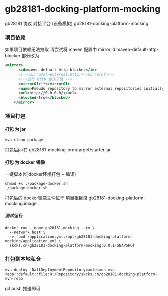 # gb28181-docking-platform-mocking

gb28181 协议 对接平台 (设备模拟)
gb28181-docking-platform-mocking

### 项目依赖
如果项目依赖无法拉取 请尝试将 maven 配置中
mirror.id maven-default-http-blocker 部分改为
```xml
<mirror>
      <id>maven-default-http-blocker</id>
      <!--<mirrorOf>external:http:*</mirrorOf>-->
      <!--放行 http 协议下载 -->
      <mirrorOf>!*</mirrorOf>
      <name>Pseudo repository to mirror external repositories initially using HTTP.</name>
      <url>http://0.0.0.0/</url>
      <blocked>true</blocked>
    </mirror>
```
### 项目打包
#### 打包 为 jar
```shell
mvn clean package
```
打包后jar在 gb28181-mocking-orm/target/starter.jar

#### 打包 为 docker 镜像
一键脚本(纯docker环境打包 + 编译)
```
chmod +x ./package-docker.sh
./package-docker.sh
```
打包后的 docker镜像文件位于 项目根目录 gb28181-docking-platform-mocking.image

##### 测试运行
```shell
docker run --name gb28181-mocking --rm \
  --network host \
  -v `pwd`/application.yml:/opt/gb28181-docking-platform-mocking/application.yml \
  skcks.cn/gb28181-docking-platform-mocking:0.0.1-SNAPSHOT
```

### 打包到本地私仓
```shell
mvn deploy -DaltDeploymentRepository=amleixun-mvn-reop::default::file:H:/Repository/skcks.cn/gb28181-docking-platform-mvn-repo
```
git push 推送即可
